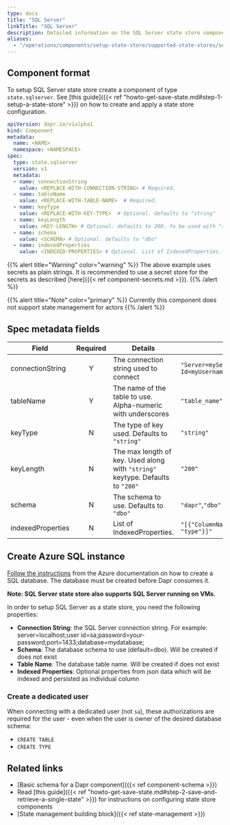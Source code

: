 ```yaml
---
type: docs
title: "SQL Server"
linkTitle: "SQL Server"
description: Detailed information on the SQL Server state store component
aliases: 
  - "/operations/components/setup-state-store/supported-state-stores/setup-sqlserver/"
---
```


## Component format

To setup SQL Server state store create a component of type `state.sqlserver`. See [this guide]({{< ref "howto-get-save-state.md#step-1-setup-a-state-store" >}}) on how to create and apply a state store configuration.


```yaml
apiVersion: dapr.io/v1alpha1
kind: Component
metadata:
  name: <NAME>
  namespace: <NAMESPACE>
spec:
  type: state.sqlserver
  version: v1
  metadata:
  - name: connectionString
    value: <REPLACE-WITH-CONNECTION-STRING> # Required.
  - name: tableName
    value: <REPLACE-WITH-TABLE-NAME>  # Required.
  - name: keyType 
    value: <REPLACE-WITH-KEY-TYPE>  # Optional. defaults to "string"
  - name: keyLength
    value: <KEY-LENGTH> # Optional. defaults to 200. Yo be used with "string" keyType
  - name: schema
    value: <SCHEMA> # Optional. defaults to "dbo"
  - name: indexedProperties
    value: <INDEXED-PROPERTIES> # Optional. List of IndexedProperties. 

```

{{% alert title="Warning" color="warning" %}}
The above example uses secrets as plain strings. It is recommended to use a secret store for the secrets as described [here]({{< ref component-secrets.md >}}).
{{% /alert %}}

{{% alert title="Note" color="primary" %}}
Currently this component does not support state management for actors
{{% /alert %}}

## Spec metadata fields

| Field              | Required | Details | Example |
|--------------------|:--------:|---------|---------|
| connectionString   | Y        | The connection string used to connect | `"Server=myServerName\myInstanceName;Database=myDataBase;User Id=myUsername;Password=myPassword;"`
| tableName          | Y        | The name of the table to use. Alpha-numeric with underscores | `"table_name"`
| keyType            | N        | The type of key used. Defaults to `"string"` | `"string"`
| keyLength          | N        | The max length of key. Used along with `"string"` keytype. Defaults to `"200"` | `"200"`
| schema             | N        | The schema to use. Defaults to `"dbo"` | `"dapr"`,`"dbo"`
| indexedProperties  | N        | List of IndexedProperties. |  `"[{"ColumnName": "column", "Property": "property", "Type": "type"}]"`


## Create Azure SQL instance

[Follow the instructions](https://docs.microsoft.com/azure/sql-database/sql-database-single-database-get-started?tabs=azure-portal) from the Azure documentation on how to create a SQL database.  The database must be created before Dapr consumes it.

**Note: SQL Server state store also supports SQL Server running on VMs.**

In order to setup SQL Server as a state store, you need the following properties:

- **Connection String**: the SQL Server connection string. For example: server=localhost;user id=sa;password=your-password;port=1433;database=mydatabase;
- **Schema**: The database schema to use (default=dbo). Will be created if does not exist
- **Table Name**: The database table name. Will be created if does not exist
- **Indexed Properties**: Optional properties from json data which will be indexed and persisted as individual column

### Create a dedicated user

When connecting with a dedicated user (not `sa`), these authorizations are required for the user - even when the user is owner of the desired database schema:

- `CREATE TABLE`
- `CREATE TYPE`

## Related links
- [Basic schema for a Dapr component]({{< ref component-schema >}})
- Read [this guide]({{< ref "howto-get-save-state.md#step-2-save-and-retrieve-a-single-state" >}}) for instructions on configuring state store components
- [State management building block]({{< ref state-management >}})

